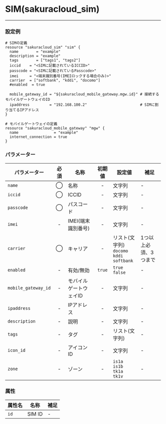 # SIM(sakuracloud_sim)

---

### 設定例

```hcl
# SIMの定義
resource "sakuracloud_sim" "sim" {
  name        = "example"
  description = "example"
  tags        = ["tags1", "tags2"]
  iccid    = "<SIMに記載されているICCID>"
  passcode = "<SIMに記載されているPasscode>"
  imei     = "<端末識別番号(IMEIロックする場合のみ)>"
  carrier  = ["softbank", "kddi", "docomo"]
  #enabled  = true
  
  mobile_gateway_id = "${sakuracloud_mobile_gateway.mgw.id}" # 接続するモバイルゲートウェイのID
  ipaddress         = "192.168.100.2"                        # SIMに割り当てるIPアドレス        
}

# モバイルゲートウェイの定義
resource "sakuracloud_mobile_gateway" "mgw" {
  name                = "example"
  internet_connection = true
}
```

### パラメーター

|パラメーター           |必須  |名称                |初期値     |設定値                    |補足                                          |
|---------------------|:---:|--------------------|:--------:|------------------------|----------------------------------------------|
| `name`              | ◯   | 名称              | -        | 文字列                  | - |
| `iccid`             | ◯   | ICCID             | -        | 文字列                  | - |
| `passcode`          | ◯   | パスコード         | -        | 文字列                  | - |
| `imei`              | -   | IMEI(端末識別番号)  | - | 文字列 | - |
| `carrier`           | ◯  | キャリア  | - | リスト(文字列)<br />`docomo` <br />`kddi` <br />`softbank` | 1つ以上必須、3つまで |
| `enabled`           | -   | 有効/無効          | `true` | `true`<br />`false`| - |
| `mobile_gateway_id` | -   | モバイルゲートウェイID  | - | 文字列 | - |
| `ipaddress`         | -   | IPアドレス  | - | 文字列 | - |
| `description`       | -   | 説明  | - | 文字列 | - |
| `tags`              | -   | タグ | - | リスト(文字列) | - |
| `icon_id`           | -   | アイコンID         | - | 文字列| - |
| `zone`              | -   | ゾーン | - | `is1a`<br />`is1b`<br />`tk1a`<br />`tk1v` | - |

### 属性

|属性名                | 名称                    | 補足                                        |
|---------------------|------------------------|--------------------------------------------|
| `id`                | SIM ID               | -                                          |
